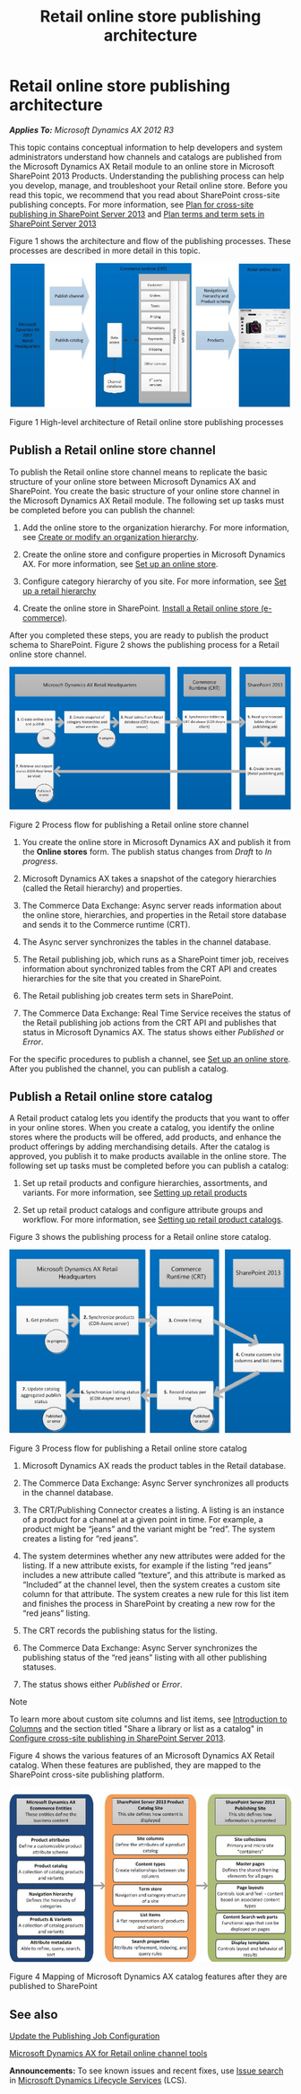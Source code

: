 ﻿---
title: Retail online store publishing architecture
TOCTitle: Online store publishing architecture
ms:assetid: 9067f24f-8665-4cfa-a5f5-c8abbd38e2db
ms:mtpsurl: https://technet.microsoft.com/en-us/library/Dn463983(v=AX.60)
ms:contentKeyID: 56686739
ms.date: 05/18/2015
mtps_version: v=AX.60
---

# Retail online store publishing architecture 


_**Applies To:** Microsoft Dynamics AX 2012 R3_

This topic contains conceptual information to help developers and system administrators understand how channels and catalogs are published from the Microsoft Dynamics AX Retail module to an online store in Microsoft SharePoint 2013 Products. Understanding the publishing process can help you develop, manage, and troubleshoot your Retail online store. Before you read this topic, we recommend that you read about SharePoint cross-site publishing concepts. For more information, see [Plan for cross-site publishing in SharePoint Server 2013](http://go.microsoft.com/fwlink/?linkid=282721) and [Plan terms and term sets in SharePoint Server 2013](http://go.microsoft.com/fwlink/?linkid=311567)

Figure 1 shows the architecture and flow of the publishing processes. These processes are described in more detail in this topic.

![Overview of Retail online store publishing](images/Dn463983.RetailPublishOverivew(en-us,AX.60).jpg "Overview of Retail online store publishing")

Figure 1 High-level architecture of Retail online store publishing processes

## Publish a Retail online store channel

To publish the Retail online store channel means to replicate the basic structure of your online store between Microsoft Dynamics AX and SharePoint. You create the basic structure of your online store channel in the Microsoft Dynamics AX Retail module. The following set up tasks must be completed before you can publish the channel:

1.  Add the online store to the organization hierarchy. For more information, see [Create or modify an organization hierarchy](create-or-modify-an-organization-hierarchy.md).

2.  Create the online store and configure properties in Microsoft Dynamics AX. For more information, see [Set up an online store](set-up-an-online-store.md).

3.  Configure category hierarchy of you site. For more information, see [Set up a retail hierarchy](set-up-a-retail-hierarchy.md)

4.  Create the online store in SharePoint. [Install a Retail online store (e-commerce)](install-a-retail-online-store-e-commerce.md).

After you completed these steps, you are ready to publish the product schema to SharePoint. Figure 2 shows the publishing process for a Retail online store channel.

![Publishing process: Retail online store channel](images/Dn463983.RetailOnlineStoreChannelPublishFlow(en-us,AX.60).jpg "Publishing process: Retail online store channel")

Figure 2 Process flow for publishing a Retail online store channel

1.  You create the online store in Microsoft Dynamics AX and publish it from the **Online stores** form. The publish status changes from *Draft* to *In progress*.

2.  Microsoft Dynamics AX takes a snapshot of the category hierarchies (called the Retail hierarchy) and properties.

3.  The Commerce Data Exchange: Async server reads information about the online store, hierarchies, and properties in the Retail store database and sends it to the Commerce runtime (CRT).

4.  The Async server synchronizes the tables in the channel database.

5.  The Retail publishing job, which runs as a SharePoint timer job, receives information about synchronized tables from the CRT API and creates hierarchies for the site that you created in SharePoint.

6.  The Retail publishing job creates term sets in SharePoint.

7.  The Commerce Data Exchange: Real Time Service receives the status of the Retail publishing job actions from the CRT API and publishes that status in Microsoft Dynamics AX. The status shows either *Published* or *Error*.

For the specific procedures to publish a channel, see [Set up an online store](set-up-an-online-store.md). After you published the channel, you can publish a catalog.

## Publish a Retail online store catalog

A Retail product catalog lets you identify the products that you want to offer in your online stores. When you create a catalog, you identify the online stores where the products will be offered, add products, and enhance the product offerings by adding merchandising details. After the catalog is approved, you publish it to make products available in the online store. The following set up tasks must be completed before you can publish a catalog:

1.  Set up retail products and configure hierarchies, assortments, and variants. For more information, see [Setting up retail products](setting-up-retail-products.md)

2.  Set up retail product catalogs and configure attribute groups and workflow. For more information, see [Setting up retail product catalogs](setting-up-retail-product-catalogs.md).

Figure 3 shows the publishing process for a Retail online store catalog.

![Publishing process for a Retail Online Store](images/Dn463983.RetailOnlineStorePublishingProcess(en-us,AX.60).jpg "Publishing process for a Retail Online Store")

Figure 3 Process flow for publishing a Retail online store catalog

1.  Microsoft Dynamics AX reads the product tables in the Retail database.

2.  The Commerce Data Exchange: Async Server synchronizes all products in the channel database.

3.  The CRT/Publishing Connector creates a listing. A listing is an instance of a product for a channel at a given point in time. For example, a product might be “jeans” and the variant might be “red”. The system creates a listing for “red jeans”.

4.  The system determines whether any new attributes were added for the listing. If a new attribute exists, for example if the listing “red jeans” includes a new attribute called “texture”, and this attribute is marked as “Included” at the channel level, then the system creates a custom site column for that attribute. The system creates a new rule for this list item and finishes the process in SharePoint by creating a new row for the “red jeans” listing.

5.  The CRT records the publishing status for the listing.

6.  The Commerce Data Exchange: Async Server synchronizes the publishing status of the “red jeans” listing with all other publishing statuses.

7.  The status shows either *Published* or *Error*.


> [!NOTE]
> <P>To learn more about custom site columns and list items, see <A href="http://go.microsoft.com/fwlink/?linkid=311682">Introduction to Columns</A> and the section titled "Share a library or list as a catalog" in <A href="http://go.microsoft.com/fwlink/?linkid=311683">Configure cross-site publishing in SharePoint Server 2013</A>.</P>



Figure 4 shows the various features of an Microsoft Dynamics AX Retail catalog. When these features are published, they are mapped to the SharePoint cross-site publishing platform.

![Features of the Retail Online Store catalog](images/Dn463983.CatalogFeatures(en-us,AX.60).jpg "Features of the Retail Online Store catalog")

Figure 4 Mapping of Microsoft Dynamics AX catalog features after they are published to SharePoint

## See also

[Update the Publishing Job Configuration](update-the-publishing-job-configuration.md)

[Microsoft Dynamics AX for Retail online channel tools](microsoft-dynamics-ax-for-retail-online-channel-tools.md)

  
**Announcements:** To see known issues and recent fixes, use [Issue search](http://go.microsoft.com/fwlink/?linkid=389258) in [Microsoft Dynamics Lifecycle Services](http://go.microsoft.com/fwlink/?linkid=306505) (LCS).

